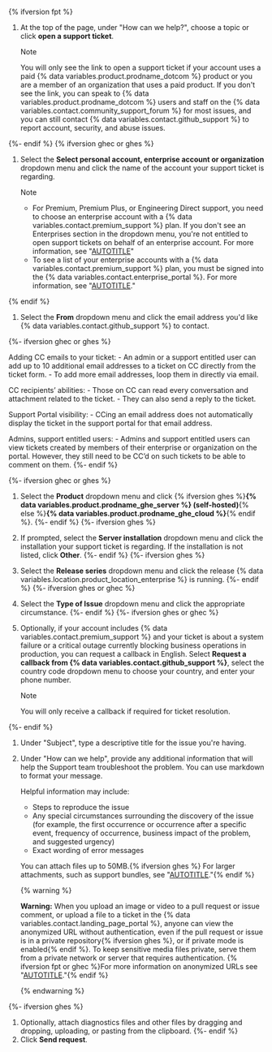 {% ifversion fpt %}
1. At the top of the page, under "How can we help?", choose a topic or click **open a support ticket**.

   > [!NOTE]
   > You will only see the link to open a support ticket if your account uses a paid {% data variables.product.prodname_dotcom %} product or you are a member of an organization that uses a paid product. If you don't see the link, you can speak to {% data variables.product.prodname_dotcom %} users and staff on the {% data variables.contact.community_support_forum %} for most issues, and you can still contact {% data variables.contact.github_support %} to report account, security, and abuse issues.

{%- endif %}
{% ifversion ghec or ghes %}
1. Select the **Select personal account, enterprise account or organization** dropdown menu and click the name of the account your support ticket is regarding.

   > [!NOTE]
   > * For Premium, Premium Plus, or Engineering Direct support, you need to choose an enterprise account with a {% data variables.contact.premium_support %} plan. If you don't see an Enterprises section in the dropdown menu, you're not entitled to open support tickets on behalf of an enterprise account. For more information, see "[AUTOTITLE](/support/learning-about-github-support/about-github-support#about-support-entitlement)"
   > * To see a list of your enterprise accounts with a {% data variables.contact.premium_support %} plan, you must be signed into the {% data variables.contact.enterprise_portal %}. For more information, see "[AUTOTITLE](/support/contacting-github-support/getting-your-enterprise-started-with-the-github-support-portal)."

{% endif %}
1. Select the **From** dropdown menu and click the email address you'd like {% data variables.contact.github_support %} to contact.

{%- ifversion ghec or ghes %}

   Adding CC emails to your ticket:
      - An admin or a support entitled user can add up to 10 additional email addresses to a ticket on CC directly from the ticket form.
     - To add more email addresses, loop them in directly via email.

   CC recipients’ abilities:
     - Those on CC can read every conversation and attachment related to the ticket.
     - They can also send a reply to the ticket.
  
   Support Portal visibility:
     - CCing an email address does not automatically display the ticket in the support portal for that email address.

   Admins, support entitled users:
      - Admins and support entitled users can view tickets created by members of their enterprise or organization on the portal. However, they still need to be CC’d on such tickets to be able to comment on them.
{%- endif %}

{%- ifversion ghec or ghes %}
1. Select the **Product** dropdown menu and click {% ifversion ghes %}**{% data variables.product.prodname_ghe_server %} (self-hosted)**{% else %}**{% data variables.product.prodname_ghe_cloud %}**{% endif %}.
{%- endif %}
{%- ifversion ghes %}
1. If prompted, select the **Server installation** dropdown menu and click the installation your support ticket is regarding. If the installation is not listed, click **Other**.
{%- endif %}
{%- ifversion ghes %}
1. Select the **Release series** dropdown menu and click the release {% data variables.location.product_location_enterprise %} is running.
{%- endif %}
{%- ifversion ghes or ghec %}
1. Select the **Type of Issue** dropdown menu and click the appropriate circumstance.
{%- endif %}
{%- ifversion ghes or ghec %}
1. Optionally, if your account includes {% data variables.contact.premium_support %} and your ticket is about a system failure or a critical outage currently blocking business operations in production, you can request a callback in English. Select **Request a callback from {% data variables.contact.github_support %}**, select the country code dropdown menu to choose your country, and enter your phone number.

   > [!NOTE]
   > You will only receive a callback if required for ticket resolution.

{%- endif %}
1. Under "Subject", type a descriptive title for the issue you're having.
1. Under "How can we help", provide any additional information that will help the Support team troubleshoot the problem. You can use markdown to format your message.

   Helpful information may include:
    * Steps to reproduce the issue
    * Any special circumstances surrounding the discovery of the issue (for example, the first occurrence or occurrence after a specific event, frequency of occurrence, business impact of the problem, and suggested urgency)
    * Exact wording of error messages

   You can attach files up to 50MB.{% ifversion ghes %} For larger attachments, such as support bundles, see "[AUTOTITLE](/support/contacting-github-support/providing-data-to-github-support#creating-and-sharing-support-bundles)."{% endif %}

      {% warning %}

      **Warning:** When you upload an image or video to a pull request or issue comment, or upload a file to a ticket in the {% data variables.contact.landing_page_portal %}, anyone can view the anonymized URL without authentication, even if the pull request or issue is in a private repository{% ifversion ghes %}, or if private mode is enabled{% endif %}. To keep sensitive media files private, serve them from a private network or server that requires authentication. {% ifversion fpt or ghec %}For more information on anonymized URLs see "[AUTOTITLE](/authentication/keeping-your-account-and-data-secure/about-anonymized-urls)."{% endif %}

      {% endwarning %}

{%- ifversion ghes %}
1. Optionally, attach diagnostics files and other files by dragging and dropping, uploading, or pasting from the clipboard.
{%- endif %}
1. Click **Send request**.
